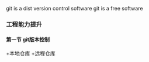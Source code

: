 git is a dist version control software
git is a free software

### 工程能力提升
#### 第一节 git版本控制
+本地仓库
+远程仓库
